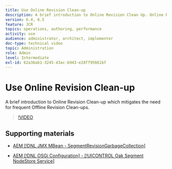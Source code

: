 ```yaml
---
title: Use Online Revision Clean-up
description: A brief introduction to Online Revision Clean Up. Online Revision Clean Up mitigates the need for frequent Offline Revision Clean Up.
version: 6.4, 6.5
feature: JCR
topics: operations, authoring, performance
activity: use
audience: administrator, architect, implementer
doc-type: technical video
topic: Administration
role: Admin
level: Intermediate
exl-id: 62a36ab1-3245-43ac-b943-e28ff95661bf
---
```

# Use Online Revision Clean-up

A brief introduction to Online Revision Clean-up which mitigates the need for frequent Offline Revision Clean-ups.

>[!VIDEO](https://video.tv.adobe.com/v/17004?quality=12&learn=on)

## Supporting materials

* [AEM [!DNL JMX MBean - SegmentRevisionGarbageCollection]](http://localhost:4502/system/console/jmx/org.apache.jackrabbit.oak%3Aname%3DSegment+node+store+revision+garbage+collection%2Ctype%3DSegmentRevisionGarbageCollection)

* [AEM [!DNL OSGi Configuration] - [!UICONTROL Oak Segment NodeStore Service]](http://localhost:4502/system/console/configMgr/org.apache.jackrabbit.oak.segment.SegmentNodeStoreService)
